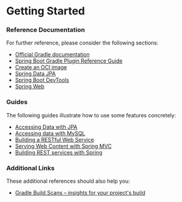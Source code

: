 # Getting Started

### Reference Documentation

For further reference, please consider the following sections:

* [Official Gradle documentation](https://docs.gradle.org)
* [Spring Boot Gradle Plugin Reference Guide](https://docs.spring.io/spring-boot/3.3.8/gradle-plugin)
* [Create an OCI image](https://docs.spring.io/spring-boot/3.3.8/gradle-plugin/packaging-oci-image.html)
* [Spring Data JPA](https://docs.spring.io/spring-boot/3.3.8/reference/data/sql.html#data.sql.jpa-and-spring-data)
* [Spring Boot DevTools](https://docs.spring.io/spring-boot/3.3.8/reference/using/devtools.html)
* [Spring Web](https://docs.spring.io/spring-boot/3.3.8/reference/web/servlet.html)

### Guides

The following guides illustrate how to use some features concretely:

* [Accessing Data with JPA](https://spring.io/guides/gs/accessing-data-jpa/)
* [Accessing data with MySQL](https://spring.io/guides/gs/accessing-data-mysql/)
* [Building a RESTful Web Service](https://spring.io/guides/gs/rest-service/)
* [Serving Web Content with Spring MVC](https://spring.io/guides/gs/serving-web-content/)
* [Building REST services with Spring](https://spring.io/guides/tutorials/rest/)

### Additional Links

These additional references should also help you:

* [Gradle Build Scans – insights for your project's build](https://scans.gradle.com#gradle)

